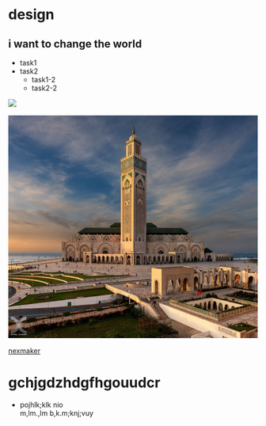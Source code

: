 # design
## i want to change the world
* task1
* task2
    * task1-2
    * task2-2

![](https://gitlab.com/picbed/bed/uploads/75985eac80cb11269120d0283ce6a8a5/logo.png)


![](img4/867ce91f62feb7ba78329d7b0fd9812c.jpg)


[nexmaker](www.nexmaker.com)

# gchjgdzhdgfhgouudcr

- pojhlk;klk
nio
<br>m,lm.,lm b,k.m;knj;vuy
